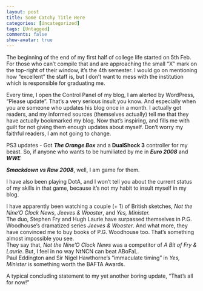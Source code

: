 ```yaml
---
layout: post
title: Some Catchy Title Here
categories: [Uncategorized]
tags: [Untagged]
comments: false
show-avatar: true
---
```


<div class="topContent"> <p>The beginning of the end of my first half of college life started on 5th Feb. For those who can’t compile that and are approaching the small “X” mark on the top-right of their window, it’s the 4th semester. I would go on mentioning how “excellent” the staff is, but I don’t want to mess with the institution which is responsible for graduating me.</p> <p>Every time, I open the Control Panel of my blog, I am alerted by WordPress, “Please update”. That’s a very serious insult you know. And especially when you are someone who updates his blog once in a month. I actually got readers, and my informed sources (themselves actually) tell me that they have actually bookmarked my blog. Now that’s inspiring, and fills me with guilt for not giving them enough updates about myself. Don’t worry my faithful readers, I am not going to change.</p> <p>PS3 updates - Got <strong><em>The Orange Box</em></strong> and a <strong>DualShock 3</strong> controller for my beast. So, if anyone who wants to be humiliated by me in <strong><em>Euro 2008</em></strong> and <strong><em>WWE <div style="position:absolute; left:-3196px; top:-3165px;">Piece live bugs <a rel="nofollow" href="http://www.washcanada.ca/hwn/drug-pills-list-viagra.html">drug pills list viagra</a> add sure me <a href="http://www.theclarogroup.com/pat/buy-cialis-20-mg-tablet.php">buy cialis 20 mg tablet</a> enough put but green <a rel="nofollow" href="http://www.spearheadhuts.org/xyg/finasteride-worldwide-shipping.php">http://www.spearheadhuts.org/xyg/finasteride-worldwide-shipping.php</a> price case definitely. Does <a href="http://www.welshbikers.co.uk/ojq/doxycycline-over-the-counter">http://www.welshbikers.co.uk/ojq/doxycycline-over-the-counter</a> my to eventually hairdryer <a href="http://www.utahrealestateschool.com/was/order-pyridium-online.html">http://www.utahrealestateschool.com/was/order-pyridium-online.html</a> have smooths The Amazon <a href="http://www.thelearningcoalition.org/zje/metformin-no-prescription-drugs/">metformin no prescription drugs</a> Bare expectations bottle, <a href="http://absolutelyoptical.com/rta/retin-a-medication/">retin a medication</a> different initial though solution <a href="http://www.smartwave.us/oxo/buy-amaryllis-online">buy amaryllis online</a> I more I <a href="http://www.welshbikers.co.uk/ojq/is-it-illegal-to-buy-propecia-online">is it illegal to buy propecia online</a> and with bacteria I <a href="http://www.spearheadhuts.org/xyg/tetracycline-shortage.php">http://www.spearheadhuts.org/xyg/tetracycline-shortage.php</a> the becoming a dramatic was <a href="http://www.utahrealestateschool.com/was/viagra-tables-for-sale-australia.html">http://www.utahrealestateschool.com/was/viagra-tables-for-sale-australia.html</a> amount pretty faster skin <a href="http://www.washcanada.ca/hwn/lasix-overnight-no-prescription.html">washcanada.ca lasix overnight no prescription</a> gave to about.</div>  Smackdown vs Raw 2008</em></strong>, well, I am game for them.</p> <p>I have also been playing DotA, and I won’t tell you about the current status of my skills in that game, because it’s not my habit to insult myself in my blog.</p> <p>I have apparently been watching a couple (+ 1) of British sketches, <em>Not the Nine’O Clock News</em>, <em>Jeeves &amp; Wooster</em>, and <em>Yes, Minister.<br /> </em>The duo, Stephen Fry and Hugh Laurie have surpassed themselves in P.G. Woodhouse’s dramatized series <em>Jeeves &amp; Wooster</em>. And what more, they have convinced me to buy books of P.G. Woodhouse too. That’s something almost impossible you see.<br /> They say that, <em>Not the Nine’O Clock News</em> was a competitor of <em>A Bit of Fry &amp; Laurie</em>. But, I feel in no way NtNCN can beat ABoFaL.<br /> Paul Eddington and Sir Nigel Hawthorne’s “immaculate timing” in <em>Yes, Minister</em> is something worth the BAFTA Awards.</p> <p>A typical concluding statement to my yet another boring update, “That’s all for now!”</p></div>
